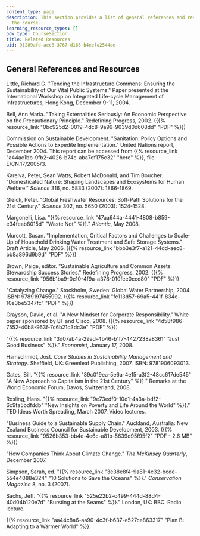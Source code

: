 ```yaml
---
content_type: page
description: This section provides a list of general references and resources for
  the course.
learning_resource_types: []
ocw_type: CourseSection
title: Related Resources
uid: 91289afd-aec8-3767-d163-b4eefa2544ae
---
```


General References and Resources
--------------------------------

Little, Richard G. "Tending the Infrastructure Commons: Ensuring the Sustainability of Our Vital Public Systems." Paper presented at the International Workshop on Integrated Life-cycle Management of Infrastructures, Hong Kong, December 9-11, 2004.

Bell, Ann Maria. "Taking Externalities Seriously: An Economic Perspective on the Precautionary Principle." Redefining Progress, 2002. ({{% resource_link "0bc925d2-0019-4dc8-9a99-9039d0d608dd" "PDF" %}})

Commission on Sustainable Development. "Sanitation: Policy Options and Possible Actions to Expedite Implementation." United Nations report, December 2004. This report can be accessed from {{% resource_link "a44ac1bb-9fb2-4026-b74c-aba7df175c32" "here" %}}, file E/CN.17/2005/3.

Kareiva, Peter, Sean Watts, Robert McDonald, and Tim Boucher. "Domesticated Nature: Shaping Landscapes and Ecosystems for Human Welfare." _Science_ 316, no. 5833 (2007): 1866-1869.

Gleick, Peter. "Global Freshwater Resources: Soft-Path Solutions for the 21st Century." _Science_ 302, no. 5650 (2003): 1524-1528.

Margonelli, Lisa. "{{% resource_link "47aa644a-4441-4808-b859-e34feab8015d" "Waste Not" %}}." _Atlantic_, May 2008.

Murcott, Susan. "Implementation, Critical Factors and Challenges to Scale-Up of Household Drinking Water Treatment and Safe Storage Systems." Draft Article, May 2006. ({{% resource_link "bbb3e3f7-a121-44dd-aec8-bb8a896d9b9d" "PDF" %}})

Brown, Paige, editor. "Sustainable Agriculture and Common Assets: Stewardship Success Stories." Redefining Progress, 2002. ({{% resource_link "956b1ba9-0e10-4f9a-a378-010fee0ccd80" "PDF" %}})

"Catalyzing Change." Stockholm, Sweden: Global Water Partnership, 2004. ISBN: 9789197455992. ({{% resource_link "fc113d57-69a5-441f-834e-10e3be5347fc" "PDF" %}})

Grayson, David, et al. "A New Mindset for Corporate Responsibility." White paper sponsored by BT and Cisco, 2008. ({{% resource_link "4d58f986-7552-40b8-963f-7c6b21c3dc3e" "PDF" %}})

"{{% resource_link "3d07ab4a-29ad-4b46-b1f7-4427238a8361" "Just Good Business" %}}." _Economist_, January 17, 2008.

Hamschmidt, Jost. _Case Studies in Sustainability Management and Strategy_. Sheffield, UK: Greenleaf Publishing, 2007. ISBN: 9781906093013.

Gates, Bill. "{{% resource_link "89c019ea-5e6a-4e15-a3f2-48cc617de545" "A New Approach to Capitalism in the 21st Century" %}}." Remarks at the World Economic Forum, Davos, Switzerland, 2008.

Rosling, Hans. "{{% resource_link "9e73edf0-10d1-4a3a-bdf2-6c9fa5bdfddb" "New Insights on Poverty and Life Around the World" %}}." TED Ideas Worth Spreading, March 2007. Video lectures.

"Business Guide to a Sustainable Supply Chain." Auckland, Australia: New Zealand Business Council for Sustainable Development, 2003. ({{% resource_link "9526b353-bb4e-4e6c-a81b-5639d95f95f2" "PDF - 2.6 MB" %}})

"How Companies Think About Climate Change." _The McKinsey Quarterly_, December 2007.

Simpson, Sarah, ed. "{{% resource_link "3e38e8f4-9a81-4c32-bcde-554e4088e324" "10 Solutions to Save the Oceans" %}}." _Conservation Magazine_ 8, no. 3 (2007).

Sachs, Jeff. "{{% resource_link "525e22b2-c499-444d-88d4-40d04b120e7d" "Bursting at the Seams" %}}." London, UK: BBC. Radio lecture.

{{% resource_link "aa44c8a6-aa90-4c3f-b637-e527ce863317" "Plan B: Adapting to a Warmer World" %}}.